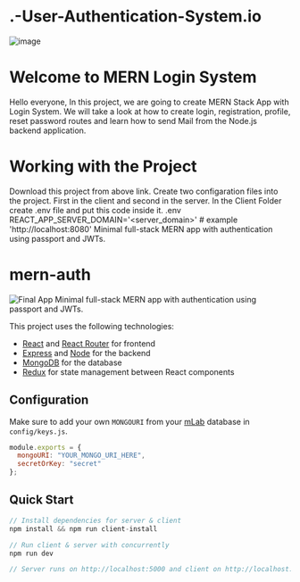 # .-User-Authentication-System.io
![image](https://github.com/MangalVarsha/.-User-Authentication-System.io/assets/88738232/8f47ea7e-9604-452b-bf98-882425bf2508)
# Welcome to MERN Login System
Hello everyone, In this project, we are going to create MERN Stack App with Login System. We will take a look at how to create login, registration, profile, reset password routes and learn how to send Mail from the Node.js backend application.

# Working with the Project
Download this project from above link. Create two configaration files into the project. First in the client and second in the server.
In the Client Folder create .env file and put this code inside it.
.env
REACT_APP_SERVER_DOMAIN='<server_domain>' # example 'http://localhost:8080'
Minimal full-stack MERN app with authentication using passport and JWTs.

# mern-auth

![Final App](https://i.postimg.cc/tybZb8dL/final-MERNAuth.gif)
Minimal full-stack MERN app with authentication using passport and JWTs.

This project uses the following technologies:

- [React](https://reactjs.org) and [React Router](https://reacttraining.com/react-router/) for frontend
- [Express](http://expressjs.com/) and [Node](https://nodejs.org/en/) for the backend
- [MongoDB](https://www.mongodb.com/) for the database
- [Redux](https://redux.js.org/basics/usagewithreact) for state management between React components


## Configuration

Make sure to add your own `MONGOURI` from your [mLab](http://mlab.com) database in `config/keys.js`.

```javascript
module.exports = {
  mongoURI: "YOUR_MONGO_URI_HERE",
  secretOrKey: "secret"
};
```

## Quick Start

```javascript
// Install dependencies for server & client
npm install && npm run client-install

// Run client & server with concurrently
npm run dev

// Server runs on http://localhost:5000 and client on http://localhost:3000
```



